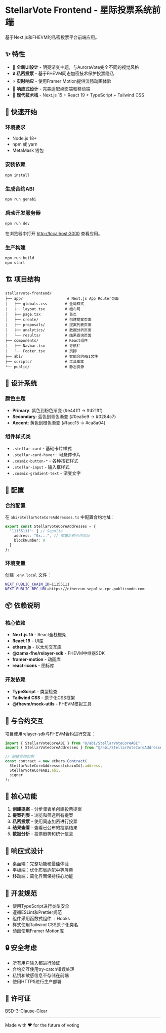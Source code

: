 # StellarVote Frontend - 星际投票系统前端

基于Next.js和FHEVM的私密投票平台前端应用。

## ✨ 特性

- 🎨 **全新UI设计** - 明亮渐变主题，与AuroraVote完全不同的视觉风格
- 🔒 **私密投票** - 基于FHEVM同态加密技术保护投票隐私
- ⚡ **实时响应** - 使用Framer Motion提供流畅动画体验
- 📱 **响应式设计** - 完美适配桌面端和移动端
- 🌟 **现代技术栈** - Next.js 15 + React 19 + TypeScript + Tailwind CSS

## 🚀 快速开始

### 环境要求

- Node.js 18+
- npm 或 yarn
- MetaMask 钱包

### 安装依赖

```bash
npm install
```

### 生成合约ABI

```bash
npm run genabi
```

### 启动开发服务器

```bash
npm run dev
```

在浏览器中打开 [http://localhost:3000](http://localhost:3000) 查看应用。

### 生产构建

```bash
npm run build
npm start
```

## 🏗️ 项目结构

```
stellarvote-frontend/
├── app/                    # Next.js App Router页面
│   ├── globals.css        # 全局样式
│   ├── layout.tsx         # 根布局
│   ├── page.tsx           # 首页
│   ├── create/            # 创建提案页面
│   ├── proposals/         # 提案列表页面
│   ├── analytics/         # 数据分析页面
│   └── results/           # 结果查询页面
├── components/            # React组件
│   ├── Navbar.tsx         # 导航栏
│   └── Footer.tsx         # 页脚
├── abi/                   # 智能合约ABI文件
├── scripts/               # 工具脚本
└── public/                # 静态资源
```

## 🎨 设计系统

### 颜色主题

- **Primary**: 紫色到粉色渐变 (#e441ff → #d21fff)
- **Secondary**: 蓝色到青色渐变 (#0ea5e9 → #0284c7)  
- **Accent**: 黄色到橙色渐变 (#facc15 → #ca8a04)

### 组件样式类

- `.stellar-card` - 基础卡片样式
- `.stellar-card-hover` - 可悬停卡片
- `.cosmic-button-*` - 各种按钮样式
- `.stellar-input` - 输入框样式
- `.cosmic-gradient-text` - 渐变文字

## 🔧 配置

### 合约配置

在 `abi/StellarVoteCoreAddresses.ts` 中配置合约地址：

```typescript
export const StellarVoteCoreAddresses = {
  "11155111": { // Sepolia
    address: "0x...", // 部署后的合约地址
    blockNumber: 0
  }
};
```

### 环境变量

创建 `.env.local` 文件：

```bash
NEXT_PUBLIC_CHAIN_ID=11155111
NEXT_PUBLIC_RPC_URL=https://ethereum-sepolia-rpc.publicnode.com
```

## 📦 依赖说明

### 核心依赖

- **Next.js 15** - React全栈框架
- **React 19** - UI库
- **ethers.js** - 以太坊交互库
- **@zama-fhe/relayer-sdk** - FHEVM中继器SDK
- **framer-motion** - 动画库
- **react-icons** - 图标库

### 开发依赖

- **TypeScript** - 类型检查
- **Tailwind CSS** - 原子化CSS框架
- **@fhevm/mock-utils** - FHEVM模拟工具

## 🔗 与合约交互

项目使用relayer-sdk与FHEVM合约进行交互：

```typescript
import { StellarVoteCoreABI } from "@/abi/StellarVoteCoreABI";
import { StellarVoteCoreAddresses } from "@/abi/StellarVoteCoreAddresses";

// 创建合约实例
const contract = new ethers.Contract(
  StellarVoteCoreAddresses[chainId].address,
  StellarVoteCoreABI.abi,
  signer
);
```

## 🌟 核心功能

1. **创建提案** - 分步骤表单创建投票提案
2. **提案列表** - 浏览和筛选所有提案
3. **私密投票** - 使用同态加密进行投票
4. **结果查看** - 查看已公布的投票结果
5. **数据分析** - 投票趋势和统计信息

## 📱 响应式设计

- 桌面端：完整功能和最佳体验
- 平板端：优化布局适配中等屏幕
- 移动端：简化界面保持核心功能

## 🎯 开发规范

- 使用TypeScript进行类型安全
- 遵循ESLint和Prettier规范
- 组件采用函数式组件 + Hooks
- 样式使用Tailwind CSS原子化类名
- 动画使用Framer Motion库

## 🔒 安全考虑

- 所有用户输入都进行验证
- 合约交互使用try-catch错误处理
- 私钥和敏感信息不存储在前端
- 使用HTTPS进行生产部署

## 📄 许可证

BSD-3-Clause-Clear

---

Made with ❤️ for the future of voting

